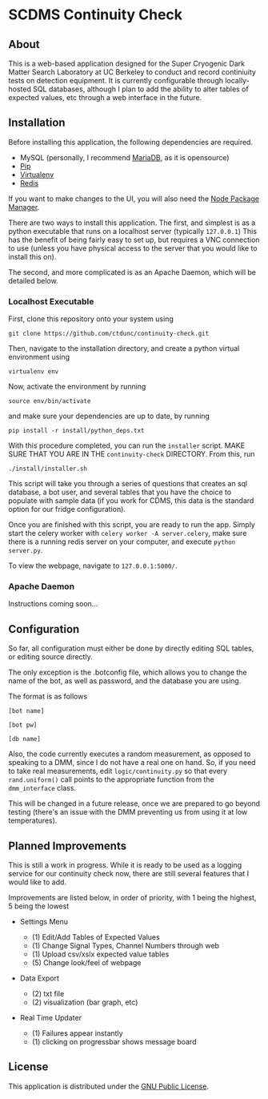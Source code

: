 # SCDMS Continuity Check

## About
This is a web-based application designed for the Super Cryogenic Dark Matter Search Laboratory at UC Berkeley to conduct and record continiuity tests on detection equipment.
It is currently configurable through locally-hosted SQL databases, although I plan to add the ability to alter tables of expected values, etc through a web interface in the future.

## Installation
Before installing this application, the following dependencies are required.
+ MySQL (personally, I recommend [MariaDB](https://mariadb.org/), as it is opensource)
+ [Pip](https://pypi.org/project/pip/)
+ [Virtualenv](https://virtualenv.pypa.io/en/stable/)
+ [Redis](https://redis.io/)

If you want to make changes to the UI, you will also need the [Node Package Manager](https://www.npmjs.com/).

There are two ways to install this application. The first, and simplest is as a python executable that runs on a localhost server (typically `127.0.0.1`)
This has the benefit of being fairly easy to set up, but requires a VNC connection to use (unless you have physical access to the server that you would like to install this on).

The second, and more complicated is as an Apache Daemon, which will be detailed below.

### Localhost Executable
First, clone this repository onto your system using 

`git clone https://github.com/ctdunc/continuity-check.git`

Then, navigate to the installation directory, and create a python virtual environment using 

`virtualenv env`

Now, activate the environment by running 

`source env/bin/activate`

and make sure your dependencies are up to date, by running 

`pip install -r install/python_deps.txt`

With this procedure completed, you can run the `installer` script. MAKE SURE THAT YOU ARE IN THE `continuity-check` DIRECTORY. From this, run  

`./install/installer.sh`

This script will take you through a series of questions that creates an sql database, a bot user, and several tables that you have the choice to populate with sample data (if you work for CDMS, this data is the standard option for our fridge configuration). 

Once you are finished with this script, you are ready to run the app. Simply start the celery worker with `celery worker -A server.celery`, make sure there is a running redis server on your computer, and execute `python server.py`.

To view the webpage, navigate to `127.0.0.1:5000/`.
### Apache Daemon
Instructions coming soon...

## Configuration
So far, all configuration must either be done by directly editing SQL tables, or editing source directly. 

The only exception is the .botconfig file, which allows you to change the name of the bot, as well as password, and the database you are using.

The format is as follows

```
[bot name]

[bot pw]

[db name]
```

Also, the code currently executes a random measurement, as opposed to speaking to a DMM, since I do not have a real one on hand. So, if you need to take real measurements, edit `logic/continuity.py` so that every `rand.uniform()` call points to the appropriate function from the `dmm_interface` class. 

This will be changed in a future release, once we are prepared to go beyond testing (there's an issue with the DMM preventing us from using it at low temperatures).
## Planned Improvements
This is still a work in progress. While it is ready to be used as a logging service for our continuity check now, there are still several features that I would like to add.

Improvements are listed below, in order of priority, with 1 being the highest, 5 being the lowest

+ Settings Menu
	+ (1) Edit/Add Tables of Expected Values
	+ (1) Change Signal Types, Channel Numbers through web
	+ (1) Upload csv/xslx expected value tables
	+ (5) Change look/feel of webpage
	
+ Data Export
	+ (2) txt file
	+ (2) visualization (bar graph, etc)

+ Real Time Updater
	+ (1) Failures appear instantly
	+ (1) clicking on progressbar shows message board

## License
This application is distributed under the [GNU Public License](./LICENSE).

